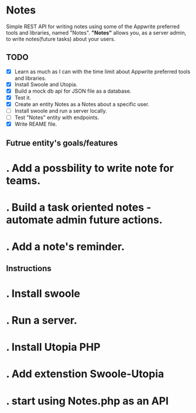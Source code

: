 # Notes
Simple REST API for writing notes using some of the Appwrite preferred tools and libraries, named "Notes".
**"Notes"** allows you, as a server admin, to write notes(future tasks) about your users. 



## TODO
 - [x] Learn as much as I can with the time limit about Appwrite preferred tools and libraries.
 - [x] Install Swoole and Utopia.
 - [x] Build a mock db api for JSON file as a database.
 - [x] Test it.
 - [x] Create an entity Notes as a Notes about a specific user.
 - [ ] Install swoole and run a server locally.
 - [ ] Test "Notes" entity with endpoints.
 - [x] Write REAME file.
 
 ## Futrue entity's goals/features
  # . Add a possbility to write note for teams.
  # . Build a task oriented notes - automate admin future actions.
  # . Add a note's reminder.
  
 
 ## Instructions 
 # . Install swoole
 # . Run a server.
 # . Install Utopia PHP
 # . Add extenstion Swoole-Utopia
 # . start using Notes.php as an API 
 
 
 
 
